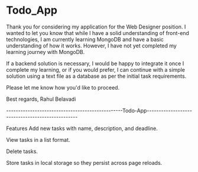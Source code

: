 # Todo_App

Thank you for considering my application for the Web Designer position. I wanted to let you know that while I have a solid understanding of front-end technologies, I am currently learning MongoDB and have a basic understanding of how it works. However, I have not yet completed my learning journey with MongoDB.

If a backend solution is necessary, I would be happy to integrate it once I complete my learning, or if you would prefer, I can continue with a simple solution using a text file as a database as per the initial task requirements.

Please let me know how you'd like to proceed.

Best regards,
Rahul Belavadi



-------------------------------------------------Todo-App-------------------------------------------------

Features
Add new tasks with name, description, and deadline.

View tasks in a list format.

Delete tasks.

Store tasks in local storage so they persist across page reloads.
